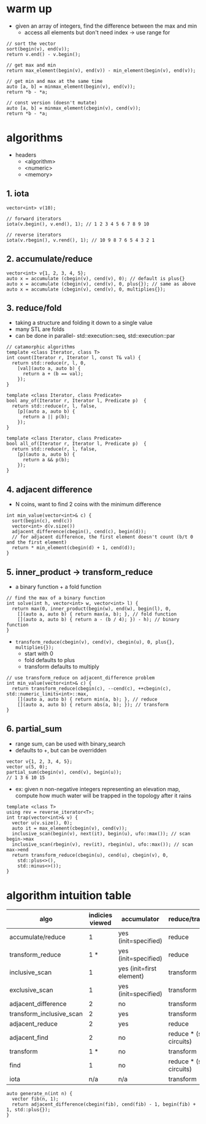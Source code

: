 # warm up

* given an array of integers, find the difference between the max and min
  * access all elements but don't need index -> use range for

```
// sort the vector
sort(begin(v), end(v));
return v.end() - v.begin();

// get max and min
return max_element(begin(v), end(v)) - min_element(begin(v), end(v));

// get min and max at the same time
auto [a, b] = minmax_element(begin(v), end(v));
return *b - *a;

// const version (doesn't mutate)
auto [a, b] = minmax_element(cbegin(v), cend(v));
return *b - *a;
```
# algorithms
* headers
  * \<algorithm\>
  * \<numeric\>
  * \<memory\>

## 1. iota
```
vector<int> v(10);

// forward iterators
iota(v.begin(), v.end(), 1); // 1 2 3 4 5 6 7 8 9 10

// reverse iterators
iota(v.rbegin(), v.rend(), 1); // 10 9 8 7 6 5 4 3 2 1
```

## 2. accumulate/reduce
```
vector<int> v{1, 2, 3, 4, 5};
auto x = accumulate (cbegin(v), cend(v), 0); // default is plus{}
auto x = accumulate (cbegin(v), cend(v), 0, plus{}); // same as above
auto x = accumulate (cbegin(v), cend(v), 0, multiplies{});
```

## 3. reduce/fold
* taking a structure and folding it down to a single value
* many STL are folds
* can be done in parallel- std::execution::seq, std::execution::par

```
// catamorphic algorithms
template <class Iterator, class T>
int count(Iterator r, Iterator l, const T& val) {
  return std::reduce(r, l, 0,
    [val](auto a, auto b) {
      return a + (b == val);
    });
}

template <class Iterator, class Predicate>
bool any_of(Iterator r, Iterator l, Predicate p)  {
  return std::reduce(r, l, false,
    [p](auto a, auto b) {
      return a || p(b);
    });
}

template <class Iterator, class Predicate>
bool all_of(Iterator r, Iterator l, Predicate p)  {
  return std::reduce(r, l, false,
    [p](auto a, auto b) {
      return a && p(b);
    });
}
```

## 4. adjacent difference
* N coins, want to find 2 coins with the minimum difference

```
int min_value(vector<int>& c) {
  sort(begin(c), end(c))
  vector<int> d(v.size())
  adjacent_difference(cbegin(), cend(c), begin(d));
  // for adjacent difference, the first element doesn't count (b/t 0 and the first element)
  return * min_element(cbegin(d) + 1, cend(d));
}
```

## 5. inner_product -> transform_reduce
* a binary function + a fold function

```
// find the max of a binary function
int solve(int h, vector<int> w, vector<int> l) {
  return max(0, inner_product(begin(w), end(w), begin(l), 0,
    [](auto a, auto b) { return max(a, b); }, // fold function
    [](auto a, auto b) { return a - (b / 4); }) - h); // binary function
}
```

* `transform_reduce(cbegin(v), cend(v), cbegin(u), 0, plus{}, multiplies{});`
  * start with 0
  * fold defaults to plus
  * transform defaults to multiply

```
// use transform_reduce on adjacent_difference problem
int min_value(vector<int>& c) {
  return transform_reduce(cbegin(c), --cend(c), ++cbegin(c), std::numeric_limits<int>::max,
    [](auto a, auto b) { return min(a, b); }, // reduce
    [](auto a, auto b) { return abs(a, b); }); // transform
}
```

## 6. partial_sum
* range sum, can be used with binary_search
* defaults to +, but can be overridden

```
vector v{1, 2, 3, 4, 5};
vector u(5, 0);
partial_sum(cbegin(v), cend(v), begin(u));
// 1 3 6 10 15
```
* ex: given n non-negative integers representing an elevation map, compute how much water will be trapped in the topology after it rains

```
template <class T>
using rev = reverse_iterator<T>;
int trap(vector<int>& v) {
  vector u(v.size(), 0);
  auto it = max_element(cbegin(v), cend(v));
  inclusive_scan(begin(v), next(it), begin(u), ufo::max()); // scan begin->max
  inclusive_scan(rbegin(v), rev(it), rbegin(u), ufo::max()); // scan max->end
  return transform_reduce(cbegin(u), cend(u), cbegin(v), 0,
    std::plus<>(),
    std::minus<>());
}
```

# algorithm intuition table

algo | indicies viewed | accumulator | reduce/transform | default | filter
--- | --- | --- | --- | --- | ---
accumulate/reduce | 1 | yes (init=specified) | reduce | plus | 
transform_reduce | 1 * | yes (init=specified) | reduce | plus, mult | 
inclusive_scan | 1 | yes (init=first element) | transform | plus | 
exclusive_scan | 1 | yes (init=specified) | transform | plus | 
adjacent_difference | 2 | no | transform | minus | 
transform_inclusive_scan | 2 | yes | transform | - | 
adjacent_reduce | 2 | yes | reduce | - | 
adjacent_find | 2 | no | reduce * (short circuits) | equal_to | 
transform | 1 * | no | transform | - | 
find | 1 | no | reduce * (short circuits) | - | 
iota | n/a | n/a | transform | - | 

```
auto generate_n(int n) {
  vector fib(n, 1);
  return adjacent_difference(cbegin(fib), cend(fib) - 1, begin(fib) + 1, std::plus{});
}
```
